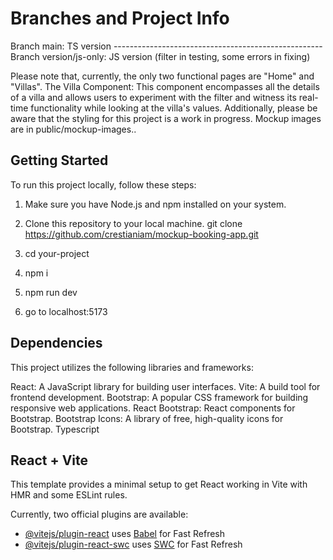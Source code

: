 # Branches and Project Info

Branch main: TS version ----------------------------------------------------
Branch version/js-only: JS version (filter in testing, some errors in fixing)

Please note that, currently, the only two functional pages are "Home" and "Villas".
The Villa Component: This component encompasses all the details of a villa and allows users to experiment with the filter and witness its real-time functionality while looking at the villa's values.
Additionally, please be aware that the styling for this project is a work in progress.
Mockup images are in public/mockup-images..

## Getting Started

To run this project locally, follow these steps:

1. Make sure you have Node.js and npm installed on your system.

2. Clone this repository to your local machine.
git clone https://github.com/crestianiam/mockup-booking-app.git

3. cd your-project

4. npm i

5. npm run dev

6. go to localhost:5173

## Dependencies

This project utilizes the following libraries and frameworks:

React: A JavaScript library for building user interfaces.
Vite: A build tool for frontend development.
Bootstrap: A popular CSS framework for building responsive web applications.
React Bootstrap: React components for Bootstrap.
Bootstrap Icons: A library of free, high-quality icons for Bootstrap.
Typescript

## React + Vite

This template provides a minimal setup to get React working in Vite with HMR and some ESLint rules.

Currently, two official plugins are available:

- [@vitejs/plugin-react](https://github.com/vitejs/vite-plugin-react/blob/main/packages/plugin-react/README.md) uses [Babel](https://babeljs.io/) for Fast Refresh
- [@vitejs/plugin-react-swc](https://github.com/vitejs/vite-plugin-react-swc) uses [SWC](https://swc.rs/) for Fast Refresh
